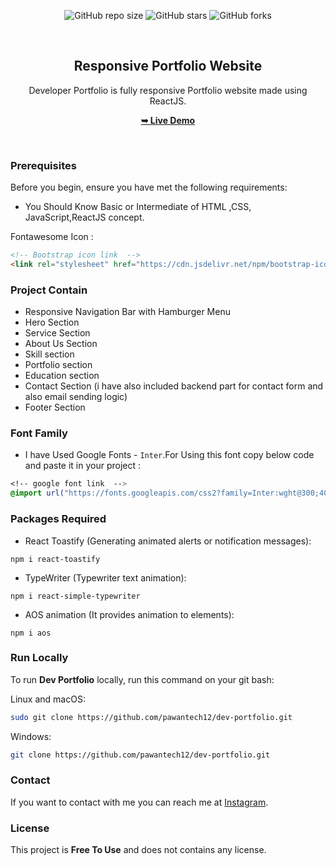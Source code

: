 
<div align="center">
  
  ![GitHub repo size](https://img.shields.io/github/repo-size/pawantech12/dev-portfolio)
  ![GitHub stars](https://img.shields.io/github/stars/pawantech12/dev-portfolio?style=social)
  ![GitHub forks](https://img.shields.io/github/forks/pawantech12/dev-portfolio?style=social)

  <br />
  <h2 align="center">Responsive Portfolio Website</h2>

  Developer Portfolio is fully responsive Portfolio website made using ReactJS.

  <a href="https://dev-portfolio-mu-coral.vercel.app/"><strong>➥ Live Demo</strong></a>

</div>

<br />


### Prerequisites

Before you begin, ensure you have met the following requirements:

* You Should Know Basic or Intermediate of HTML ,CSS, JavaScript,ReactJS concept.

Fontawesome Icon :
```html
<!-- Bootstrap icon link  -->
<link rel="stylesheet" href="https://cdn.jsdelivr.net/npm/bootstrap-icons@1.11.2/font/bootstrap-icons.min.css">
```

### Project Contain

* Responsive Navigation Bar with Hamburger Menu
* Hero Section
* Service Section
* About Us Section
* Skill section
* Portfolio section
* Education section
* Contact Section (i have also included backend part for contact form and also email sending logic)
* Footer Section

### Font Family
 
 * I have Used Google Fonts - `Inter`.For Using this font copy below code and paste it in your project :
 
 ```css
 <!-- google font link  -->
 @import url("https://fonts.googleapis.com/css2?family=Inter:wght@300;400;500;600;700;800;900&display=swap");
 ```

### Packages Required

* React Toastify (Generating animated alerts or notification messages):

```node
npm i react-toastify
```

* TypeWriter (Typewriter text animation):

```node
npm i react-simple-typewriter
```

* AOS animation (It provides animation to elements):

```node
npm i aos
```


### Run Locally

To run **Dev Portfolio** locally, run this command on your git bash:

Linux and macOS:

```bash
sudo git clone https://github.com/pawantech12/dev-portfolio.git
```

Windows:

```bash
git clone https://github.com/pawantech12/dev-portfolio.git
```

### Contact

If you want to contact with me you can reach me at [Instagram](https://www.instagram.com/codewithpawan/).

### License

This project is **Free To Use** and does not contains any license.
